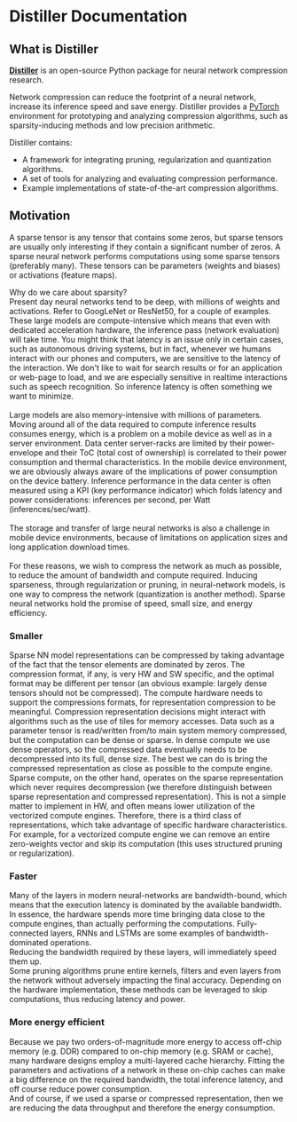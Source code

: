 # Distiller Documentation
## What is Distiller

**[Distiller](https://github.com/IntelLabs/distiller/)** is an open-source Python package for neural network compression research.

Network compression can reduce the footprint of a neural network, increase its inference speed and save energy. Distiller provides a [PyTorch](http://pytorch.org/) environment for prototyping and analyzing compression algorithms, such as sparsity-inducing methods and low precision arithmetic.

Distiller contains:

- A framework for integrating pruning, regularization and quantization algorithms.
- A set of tools for analyzing and evaluating compression performance.
- Example implementations of state-of-the-art compression algorithms.

## Motivation
A sparse tensor is any tensor that contains some zeros, but sparse tensors are usually only interesting if they contain a significant number of zeros.  A sparse neural network performs computations using some sparse tensors (preferably many).  These tensors can be parameters (weights and biases) or activations (feature maps).

Why do we care about sparsity?<br>
Present day neural networks tend to be deep, with millions of weights and activations.  Refer to GoogLeNet or ResNet50, for a couple of examples.
These large models are compute-intensive which means that even with dedicated acceleration hardware, the inference pass (network evaluation) will take time.  You might think that latency is an issue only in certain cases, such as autonomous driving systems, but in fact, whenever we humans interact with our phones and computers, we are sensitive to the latency of the interaction.  We don't like to wait for search results or for an application or web-page to load, and we are especially sensitive in realtime interactions such as speech recognition.  So inference latency is often something we want to minimize.
<br><br>
Large models are also memory-intensive with millions of parameters.  Moving around all of the data required to compute inference results consumes energy, which is a problem on a mobile device as well as in a server environment.  Data center server-racks are limited by their power-envelope and their ToC (total cost of ownership) is correlated to their power consumption and thermal characteristics.  In the mobile device environment, we are obviously always aware of the implications of power consumption on the device battery.
Inference performance in the data center is often measured using a KPI (key performance indicator) which folds latency and power considerations: inferences per second, per Watt (inferences/sec/watt).
<br><br>
The storage and transfer of large neural networks is also a challenge in mobile device environments, because of limitations on application sizes and long application download times.
<br><br>
For these reasons, we wish to compress the network as much as possible, to reduce the amount of bandwidth and compute required.  Inducing sparseness, through regularization or pruning, in neural-network models, is one way to compress the network (quantization is another method).
Sparse neural networks hold the promise of speed, small size, and energy efficiency.  

### Smaller
Sparse NN model representations can be compressed by taking advantage of the fact that the tensor elements are dominated by zeros.  The compression format, if any, is very HW and SW specific, and the optimal format may be different per tensor (an obvious example: largely dense tensors should not be compressed).  The compute hardware needs to support the compressions formats, for representation compression to be meaningful.  Compression representation decisions might interact with algorithms such as the use of tiles for memory accesses.  Data such as a parameter tensor is read/written from/to main system memory compressed, but the computation can be dense or sparse.  In dense compute we use dense operators, so the compressed data eventually needs to be decompressed into its full, dense size.  The best we can do is bring the compressed representation as close as possible to the compute engine.<br>
Sparse compute, on the other hand, operates on the sparse representation which never requires decompression (we therefore distinguish between sparse representation and compressed representation).  This is not a simple matter to implement in HW, and often means lower utilization of the vectorized compute engines.  Therefore, there is a third class of representations, which take advantage of specific hardware characteristics.  For example, for a vectorized compute engine we can remove an entire zero-weights vector and skip its computation (this uses structured pruning or regularization).

### Faster
Many of the layers in modern neural-networks are bandwidth-bound, which means that the execution latency is dominated by the available bandwidth. In essence, the hardware spends more time bringing data close to the compute engines, than actually performing the computations.  Fully-connected layers, RNNs and LSTMs are some examples of bandwidth-dominated operations.<br>
Reducing the bandwidth required by these layers, will immediately speed them up.<br>
Some pruning algorithms prune entire kernels, filters and even layers from the network without adversely impacting the final accuracy.  Depending on the hardware implementation, these methods can be leveraged to skip computations, thus reducing latency and power.

### More energy efficient
Because we pay two orders-of-magnitude more energy to access off-chip memory (e.g. DDR) compared to on-chip memory (e.g. SRAM or cache), many hardware designs employ a multi-layered cache hierarchy.  Fitting the parameters and activations of a network in these on-chip caches can make a big difference on the required bandwidth, the total inference latency, and off course reduce power consumption.<br>
And of course, if we used a sparse or compressed representation, then we are reducing the data throughput and therefore the energy consumption.
